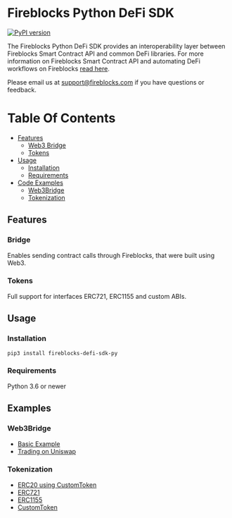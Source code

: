 # Fireblocks Python DeFi SDK
[![PyPI version](https://badge.fury.io/py/fireblocks-defi-sdk-py.svg)](https://badge.fury.io/py/fireblocks-defi-sdk-py)

The Fireblocks Python DeFi SDK provides an interoperability layer between Fireblocks Smart Contract API and common DeFi libraries.
For more information on Fireblocks Smart Contract API and automating DeFi workflows on Fireblocks [read here](https://support.fireblocks.io/hc/en-us/articles/360017709160-Fireblocks-Smart-Contract-API).

Please email us at support@fireblocks.com if you have questions or feedback.
# Table Of Contents
- [Features](#Features)
  - [Web3 Bridge](#Bridge)
  - [Tokens](#Tokens)
- [Usage](#Usage)
  - [Installation](#Installation)
  - [Requirements](#Requirements)
- [Code Examples](#Examples)
  - [Web3Bridge](#Web3Bridge)
  - [Tokenization](#Tokenization)

## Features
### Bridge
Enables sending contract calls through Fireblocks, that were built using Web3.

### Tokens
Full support for interfaces ERC721, ERC1155 and custom ABIs.

## Usage
### Installation
`pip3 install fireblocks-defi-sdk-py`

### Requirements
Python 3.6 or newer

## Examples
### Web3Bridge
* [Basic Example](fireblocks_defi_sdk_py/examples/basic_example.py)
* [Trading on Uniswap](fireblocks_defi_sdk_py/examples/uniswap_example.py)

### Tokenization
* [ERC20 using CustomToken](fireblocks_defi_sdk_py/tokenization/examples/erc20_example.py)
* [ERC721](fireblocks_defi_sdk_py/tokenization/examples/nft_example.py)
* [ERC1155](fireblocks_defi_sdk_py/tokenization/examples/multi_token_example.py)
* [CustomToken](fireblocks_defi_sdk_py/tokenization/examples/custom_token_example.py)